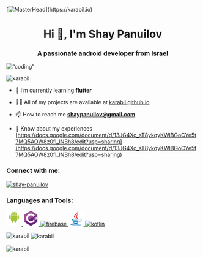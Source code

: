 [![MasterHead]([https://www.edtechemma.com/single-post/2020/06/08/decorate-your-google-classroom-with-custom-banners](https://static.wixstatic.com/media/c8c0d3_4cd72d2ddaa948339b7b98fb87f6066b~mv2.gif))](https://karabil.io)

<h1 align="center">Hi 👋, I'm Shay Panuilov</h1>
<h3 align="center">A passionate android developer from Israel</h3>
<img align=“right” alt=“coding” width=“400” src=“https://giphy.com/gifs/dommespace-domme-space-programador-qgQUggAC3Pfv687qPC” />

<p align="left"> <img src="https://komarev.com/ghpvc/?username=karabil&label=Profile%20views&color=0e75b6&style=flat" alt="karabil" /> </p>

- 🌱 I’m currently learning **flutter**

- 👨‍💻 All of my projects are available at [karabil.github.io](karabil.github.io)

- 📫 How to reach me **shaypanuilov@gmail.com**

- 📄 Know about my experiences [https://docs.google.com/document/d/13JG4Xc_sT8ykqyKWlBGoCYe5t7MQ5AOW8z0fl_lNBh8/edit?usp=sharing](https://docs.google.com/document/d/13JG4Xc_sT8ykqyKWlBGoCYe5t7MQ5AOW8z0fl_lNBh8/edit?usp=sharing)

<h3 align="left">Connect with me:</h3>
<p align="left">
<a href="https://linkedin.com/in/shay-panuilov" target="blank"><img align="center" src="https://raw.githubusercontent.com/rahuldkjain/github-profile-readme-generator/master/src/images/icons/Social/linked-in-alt.svg" alt="shay-panuilov" height="30" width="40" /></a>
</p>

<h3 align="left">Languages and Tools:</h3>
<p align="left"> <a href="https://developer.android.com" target="_blank" rel="noreferrer"> <img src="https://raw.githubusercontent.com/devicons/devicon/master/icons/android/android-original-wordmark.svg" alt="android" width="40" height="40"/> </a> <a href="https://www.w3schools.com/cs/" target="_blank" rel="noreferrer"> <img src="https://raw.githubusercontent.com/devicons/devicon/master/icons/csharp/csharp-original.svg" alt="csharp" width="40" height="40"/> </a> <a href="https://firebase.google.com/" target="_blank" rel="noreferrer"> <img src="https://www.vectorlogo.zone/logos/firebase/firebase-icon.svg" alt="firebase" width="40" height="40"/> </a> <a href="https://www.java.com" target="_blank" rel="noreferrer"> <img src="https://raw.githubusercontent.com/devicons/devicon/master/icons/java/java-original.svg" alt="java" width="40" height="40"/> </a> <a href="https://kotlinlang.org" target="_blank" rel="noreferrer"> <img src="https://www.vectorlogo.zone/logos/kotlinlang/kotlinlang-icon.svg" alt="kotlin" width="40" height="40"/> </a> </p>

<p><img align="left" src="https://github-readme-stats.vercel.app/api/top-langs?username=karabil&show_icons=true&locale=en&layout=compact" alt="karabil" /></p>

<p>&nbsp;<img align="center" src="https://github-readme-stats.vercel.app/api?username=karabil&show_icons=true&locale=en" alt="karabil" /></p>

<p><img align="center" src="https://github-readme-streak-stats.herokuapp.com/?user=karabil&" alt="karabil" /></p>
